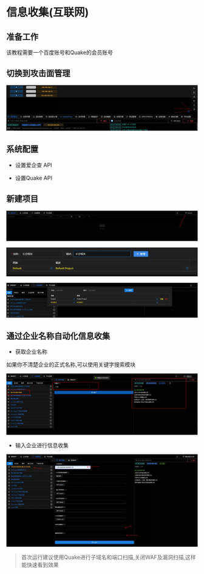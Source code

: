 # 信息收集(互联网)

## 准备工作

该教程需要一个百度账号和Quake的会员账号

## 切换到攻击面管理

![1706772083005-b617040c-05eb-4bdc-8cc6-0eb298a6e32d.webp](./img/ROAxNQXLwuO2t5Ln/1706772083005-b617040c-05eb-4bdc-8cc6-0eb298a6e32d-948862.webp)

## 系统配置

+ 设置爱企查 API

+ 设置Quake API

## 新建项目

![1706753723373-28839eee-d1ff-4bc0-af39-775c24239459.webp](./img/ROAxNQXLwuO2t5Ln/1706753723373-28839eee-d1ff-4bc0-af39-775c24239459-330255.webp)

![1706753743859-ff0a0944-f22b-4425-aec1-b876eb2896f7.webp](./img/ROAxNQXLwuO2t5Ln/1706753743859-ff0a0944-f22b-4425-aec1-b876eb2896f7-245692.webp)

![1706753788733-8e1d0ae4-b134-4184-b241-384f2e0579a9.webp](./img/ROAxNQXLwuO2t5Ln/1706753788733-8e1d0ae4-b134-4184-b241-384f2e0579a9-335732.webp)

## 通过企业名称自动化信息收集

+ 获取企业名称

如果你不清楚企业的正式名称,可以使用关键字搜索模块

![1706604748308-b6073f4b-91d1-4de8-ae8c-8428212ccbf6.webp](./img/ROAxNQXLwuO2t5Ln/1706604748308-b6073f4b-91d1-4de8-ae8c-8428212ccbf6-318423.webp)

+ 输入企业进行信息收集

![1706604839643-4434dcac-68e8-4fa3-958a-c5831a4f49a8.webp](./img/ROAxNQXLwuO2t5Ln/1706604839643-4434dcac-68e8-4fa3-958a-c5831a4f49a8-480553.webp)

> 首次运行建议使用Quake进行子域名和端口扫描,关闭WAF及漏洞扫描,这样能快速看到效果


